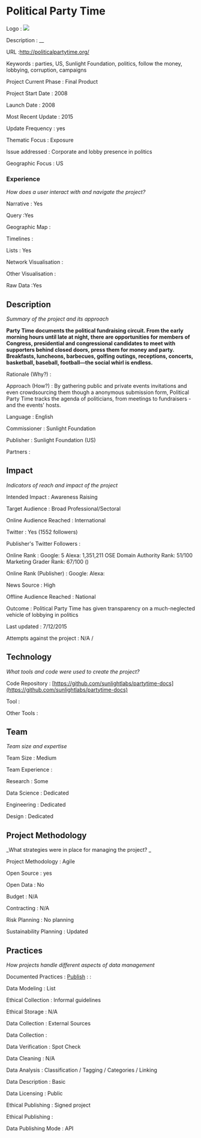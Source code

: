 # Political Party Time

Logo
: ![](http://assets.politicalpartytime.org/1.0/images/logo.png)

Description
: __

URL
:http://politicalpartytime.org/


Keywords
: parties, US, Sunlight Foundation, politics, follow the money, lobbying, corruption, campaigns



Project Current Phase
: Final Product

    

Project Start Date
: 2008



Launch Date
: 2008



Most Recent Update
: 2015



Update Frequency
: yes



Thematic Focus
: Exposure



Issue addressed
: Corporate and lobby presence in politics



Geographic Focus
: US


### Experience

_How does a user interact with and navigate the project?_

Narrative
: Yes 

Query
:Yes 

Geographic Map
:  

Timelines
:  

Lists
: Yes 

Network Visualisation
:  

Other Visualisation
:   

Raw Data 
:Yes

## Description

_Summary of the project and its approach_

__Party Time documents the political fundraising circuit. From the early morning hours until late at night, there are opportunities for members of Congress, presidential and congressional candidates to meet with supporters behind closed doors, press them for money and party. Breakfasts, luncheons, barbecues, golfing outings, receptions, concerts, basketball, baseball, football—the social whirl is endless.__


Rationale (Why?)
: 



Approach (How?)
: By gathering public and private events invitations and even crowdsourcing them though a anonymous submission form, Political Party Time tracks the agenda of politicians, from meetings to fundraisers - and the events&#39; hosts.



Language
: English



Commissioner
: Sunlight Foundation



Publisher
: Sunlight Foundation (US)



Partners
: 


## Impact

_Indicators of reach and impact of the project_

Intended Impact
: Awareness Raising



Target Audience
: Broad Professional/Sectoral



Online Audience Reached
: International



Twitter
: Yes (1552 followers)



Publisher's Twitter Followers
: 



Online Rank
:  Google: 5   Alexa: 1,351,211  OSE Domain Authority Rank: 51/100 Marketing Grader Rank: 67/100 ()


Online Rank (Publisher)
:  Google:   Alexa: 



News Source
: High 



Offline Audience Reached
: National



Outcome
: Political Party Time has given transparency on a much-neglected vehicle of lobbying in politics



Last updated
: 7/12/2015


Attempts against the project
: N/A  / 


## Technology

_What tools and code were used to create the project?_

Code Repository
: [https://github.com/sunlightlabs/partytime-docs](https://github.com/sunlightlabs/partytime-docs)



Tool
: 



Other Tools
: 


## Team

_Team size and expertise_

Team Size
: Medium



Team Experience
:  

Research
: Some 

Data Science
: Dedicated 

Engineering
:  Dedicated

Design
: Dedicated


## Project Methodology

_What strategies were in place for managing the project? _

Project Methodology
: Agile



Open Source
: yes



Open Data
: No



Budget
: N/A



Contracting
: N/A



Risk Planning
: No planning



Sustainability Planning
: Updated



## Practices

_How projects handle different aspects of data management_

Documented Practices
: [Publish](http://politicalpartytime.org/api/) 
: []()
: []()


Data Modeling
: List



Ethical Collection
: Informal guidelines



Ethical Storage
: N/A



Data Collection
: External Sources



Data Collection
: 



Data Verification
: Spot Check



Data Cleaning
: N/A



Data Analysis
: Classification / Tagging / Categories / Linking



Data Description
: Basic



Data Licensing
: Public



Ethical Publishing
: Signed project



Ethical Publishing
: 



Data Publishing Mode
: API
